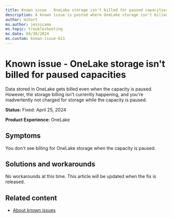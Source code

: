 ```yaml
---
title: Known issue - OneLake storage isn't billed for paused capacities
description: A known issue is posted where OneLake storage isn't billed for paused capacities
author: mihart
ms.author: jessicamo
ms.topic: troubleshooting 
ms.date: 04/30/2024
ms.custom: known-issue-611
---
```


# Known issue - OneLake storage isn't billed for paused capacities

Data stored in OneLake gets billed even when the capacity is paused. However, the storage billing isn't currently happening, and you're inadvertently not charged for storage while the capacity is paused.

**Status:** Fixed: April 25, 2024

**Product Experience:** OneLake

## Symptoms

You don't see billing for OneLake storage when the capacity is paused.

## Solutions and workarounds

No workarounds at this time. This article will be updated when the fix is released.

## Related content

- [About known issues](https://support.fabric.microsoft.com/known-issues)

